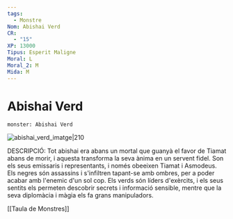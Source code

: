 ```yaml
---
tags:
  - Monstre
Nom: Abishai Verd
CR:
  - "15"
XP: 13000
Tipus: Esperit Maligne
Moral: L
Moral_2: M
Mida: M
---
```

# Abishai Verd

```statblock
monster: Abishai Verd
```

![abishai_verd_imatge|210](https://static.wikia.nocookie.net/forgottenrealms/images/4/4b/GreenAbishai_p163.jpg/revision/latest?cb=20190520184924)

DESCRIPCIÓ: 
Tot abishai era abans un mortal que guanyà el favor de Tiamat abans de morir, i aquesta transforma la seva ànima en un servent fidel. Son els seus emissaris i representants, i només obeeixen Tiamat i Asmodeus. Els negres són assassins i s'infiltren tapant-se amb ombres, per a poder acabar amb l'enemic d'un sol cop. Els verds són líders d'exèrcits, i els seus sentits els permeten descobrir secrets i informació sensible, mentre que la seva diplomàcia i màgia els fa grans manipuladors. 

[[Taula de Monstres]]